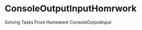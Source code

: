 ConsoleOutputInputHomrwork
==========================

Solving Tasks From Homework ConsoleOutputInput
